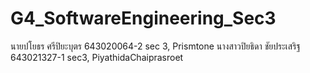 # G4_SoftwareEngineering_Sec3

นายปโยธร ศรีปิยะบุตร 643020064-2 sec 3, Prismtone
นางสาวปิยธิดา ชัยประเสริฐ 643021327-1 sec3, PiyathidaChaiprasroet
